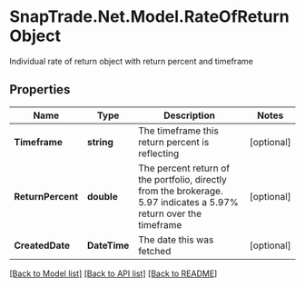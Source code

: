 # SnapTrade.Net.Model.RateOfReturnObject
Individual rate of return object with return percent and timeframe

## Properties

Name | Type | Description | Notes
------------ | ------------- | ------------- | -------------
**Timeframe** | **string** | The timeframe this return percent is reflecting | [optional] 
**ReturnPercent** | **double** | The percent return of the portfolio, directly from the brokerage. 5.97 indicates a 5.97% return over the timeframe | [optional] 
**CreatedDate** | **DateTime** | The date this was fetched | [optional] 

[[Back to Model list]](../README.md#documentation-for-models) [[Back to API list]](../README.md#documentation-for-api-endpoints) [[Back to README]](../README.md)

